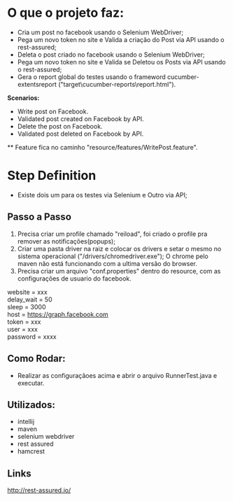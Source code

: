 
# O que o projeto faz:
- Cria um post no facebook usando o Selenium WebDriver;
- Pega um novo token no site e Valida a criação do Post via API usando o rest-assured;
- Deleta o post criado no facebook usando o Selenium WebDriver;
- Pega um novo token no site e Valida se Deletou os Posts via API usando o rest-assured;
- Gera o report global do testes usando o frameword cucumber-extentsreport ("target\cucumber-reports\report.html").

**Scenarios:**
- Write post on Facebook.
- Validated post created on Facebook by API.
- Delete the post on Facebook.
- Validated post deleted on Facebook by API.

** Feature fica no caminho "resource/features/WritePost.feature".

# Step Definition
- Existe dois um para os testes via Selenium e Outro via API;

## Passo  a Passo
1. Precisa criar um profile chamado "reiload", foi criado o profile pra remover as notificações(popups);
2. Criar uma pasta driver na raiz e colocar os drivers e setar o mesmo no sistema operacional ("/drivers/chromedriver.exe");
   O chrome pelo maven não está funcionando com a ultima versão do browser.
3. Precisa criar um arquivo "conf.properties" dentro do resource, com as configurações de usuario do facebook.

website = xxx  
delay_wait = 50  
sleep =  3000  
host = https://graph.facebook.com  
token = xxx  
user = xxx  
password = xxxx  

## Como Rodar:

- Realizar as configuraçãoes acima e abrir o arquivo RunnerTest.java e executar.

## Utilizados:
- intellij
- maven
- selenium webdriver
- rest assured
- hamcrest

## Links
http://rest-assured.io/

